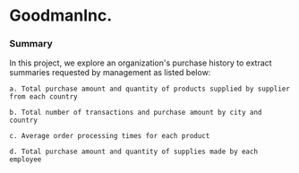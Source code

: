 # GoodmanInc.

### Summary
In this project, we explore an organization's purchase history to extract summaries requested by management as listed below:

    a. Total purchase amount and quantity of products supplied by supplier from each country
    
    b. Total number of transactions and purchase amount by city and country
    
    c. Average order processing times for each product
    
    d. Total purchase amount and quantity of supplies made by each employee
